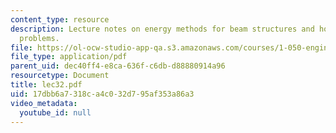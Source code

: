 ```yaml
---
content_type: resource
description: Lecture notes on energy methods for beam structures and how to solve
  problems.
file: https://ol-ocw-studio-app-qa.s3.amazonaws.com/courses/1-050-engineering-mechanics-i-fall-2007/17dbb6a7318ca4c032d795af353a86a3_lec32.pdf
file_type: application/pdf
parent_uid: dec40ff4-e8ca-636f-c6db-d88880914a96
resourcetype: Document
title: lec32.pdf
uid: 17dbb6a7-318c-a4c0-32d7-95af353a86a3
video_metadata:
  youtube_id: null
---
```

